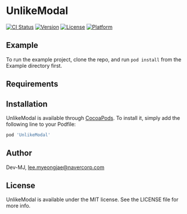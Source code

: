 # UnlikeModal

[![CI Status](https://img.shields.io/travis/Dev-MJ/UnlikeModal.svg?style=flat)](https://travis-ci.org/Dev-MJ/UnlikeModal)
[![Version](https://img.shields.io/cocoapods/v/UnlikeModal.svg?style=flat)](https://cocoapods.org/pods/UnlikeModal)
[![License](https://img.shields.io/cocoapods/l/UnlikeModal.svg?style=flat)](https://cocoapods.org/pods/UnlikeModal)
[![Platform](https://img.shields.io/cocoapods/p/UnlikeModal.svg?style=flat)](https://cocoapods.org/pods/UnlikeModal)

## Example

To run the example project, clone the repo, and run `pod install` from the Example directory first.

## Requirements

## Installation

UnlikeModal is available through [CocoaPods](https://cocoapods.org). To install
it, simply add the following line to your Podfile:

```ruby
pod 'UnlikeModal'
```

## Author

Dev-MJ, lee.myeongjae@navercorp.com

## License

UnlikeModal is available under the MIT license. See the LICENSE file for more info.
